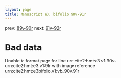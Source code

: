 ```yaml
---
layout: page
title: Manuscript e3, bifolio 90v-91r
---
```


prev: [89v-90r](../89v-90r/) next: [91v-92r](../91v-92r/)

# Bad data

Unable to format page for line urn:cite2:hmt:e3.v1:90v-urn:cite2:hmt:e3.v1:91r with image reference urn:cite2:hmt:e3bifolio.v1:vb_90v_91r
